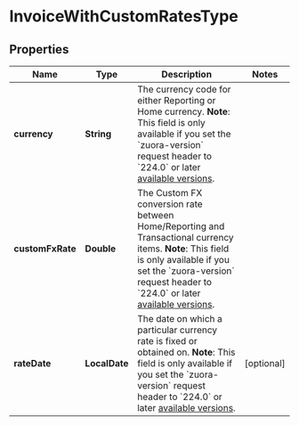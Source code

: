 

# InvoiceWithCustomRatesType


## Properties

| Name | Type | Description | Notes |
|------------ | ------------- | ------------- | -------------|
|**currency** | **String** | The currency code for either Reporting or Home currency.  **Note**: This field is only available if you set the &#x60;zuora-version&#x60; request header to &#x60;224.0&#x60; or later [available versions](https://developer.zuora.com/api-references/api/overview/#section/API-Versions/Minor-Version).  |  |
|**customFxRate** | **Double** | The Custom FX conversion rate between Home/Reporting and Transactional currency items.  **Note**: This field is only available if you set the &#x60;zuora-version&#x60; request header to &#x60;224.0&#x60; or later [available versions](https://developer.zuora.com/api-references/api/overview/#section/API-Versions/Minor-Version).  |  |
|**rateDate** | **LocalDate** | The date on which a particular currency rate is fixed or obtained on.  **Note**: This field is only available if you set the &#x60;zuora-version&#x60; request header to &#x60;224.0&#x60; or later [available versions](https://developer.zuora.com/api-references/api/overview/#section/API-Versions/Minor-Version).  |  [optional] |



